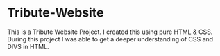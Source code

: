 # Tribute-Website

This is a Tribute Website Project. 
I created this using pure HTML & CSS.
During this project I was able to get a deeper understanding of CSS and DIVS in HTML. 

